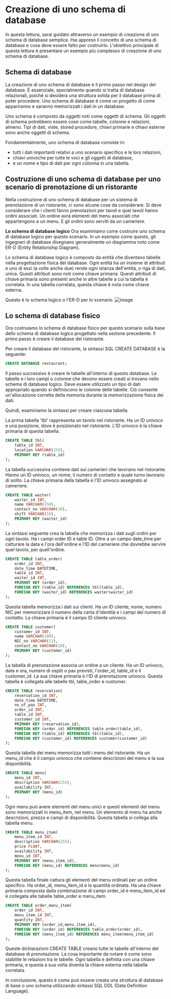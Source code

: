 

# Creazione di uno schema di database
In questa lettura, sarai guidato attraverso un esempio di creazione di uno schema di database semplice. Hai appreso il concetto di uno schema di database e cosa deve essere fatto per costruirlo. L'obiettivo principale di questa lettura è presentare un esempio più complesso di creazione di uno schema di database.

## **Schema di database**
La creazione di uno schema di database è il primo passo nel design del database. È essenziale, specialmente quando si tratta di database relazionali, poiché si desidera una struttura solida per il database prima di poter procedere. Uno schema di database è come un progetto di come appariranno e saranno memorizzati i dati in un database.

Uno schema è composto da oggetti noti come oggetti di schema. Gli oggetti di schema potrebbero essere cose come tabelle, colonne e relazioni, almeno. Tipi di dati, viste, stored procedure, chiavi primarie e chiavi esterne sono anche oggetti di schema.

Fondamentalmente, uno schema di database consiste in:

- tutti i dati importanti relativi a uno scenario specifico e le loro relazioni,
- chiavi univoche per tutte le voci e gli oggetti di database,
- e un nome e tipo di dati per ogni colonna in una tabella.

## **Costruzione di uno schema di database per uno scenario di prenotazione di un ristorante**
Nella costruzione di uno schema di database per un sistema di prenotazione di un ristorante, ci sono alcune cose da considerare. Si deve considerare che i clienti fanno prenotazioni per tavoli e quei tavoli hanno ordini associati. Un ordine avrà elementi del menu associati che appartengono a un menu. E gli ordini sono serviti da un cameriere.

**Lo schema di database logico**
Ora esaminiamo come costruire uno schema di database logico per questo scenario. In un esempio come questo, gli ingegneri di database disegnano generalmente un diagramma noto come ER-D (Entity Relationship Diagram).

Lo schema di database logico è composto da entità che diventano tabelle nella progettazione fisica del database. Ogni entità ha un insieme di attributi e uno di essi (a volte anche due) rende ogni istanza dell'entità, o riga di dati, unica. Questi attributi sono noti come chiave primaria. Questi attributi di chiave primaria sono presenti anche in altre tabelle a cui la tabella è correlata. In una tabella correlata, questa chiave è nota come chiave esterna.

Questo è lo schema logico o l'ER-D per lo scenario.
![image](https://github.com/francicco/SQLtutorials/assets/9006870/f1581616-a9af-4869-933e-cd37fe9a68a8)

## **Lo schema di database fisico**
Ora costruiamo lo schema di database fisico per questo scenario sulla base dello schema di database logico progettato nella sezione precedente. Il primo passo è creare il database del ristorante.

Per creare il database del ristorante, la sintassi SQL CREATE DATABASE è la seguente:

```sql
CREATE DATABASE restaurant;
```

Il passo successivo è creare le tabelle all'interno di questo database. Le tabelle e i loro campi o colonne che devono essere creati si trovano nello schema di database logico. Deve essere utilizzato un tipo di dati appropriato quando si definiscono le colonne delle tabelle. Ciò consente un'allocazione corretta della memoria durante la memorizzazione fisica dei dati.

Quindi, esaminiamo la sintassi per creare ciascuna tabella.

La prima tabella 'tbl' rappresenta un tavolo nel ristorante. Ha un ID univoco e una posizione, dove è posizionato nel ristorante. L'ID univoco è la chiave primaria di questa tabella.

```sql
CREATE TABLE tbl( 
    table_id INT, 
    location VARCHAR(255), 
    PRIMARY KEY (table_id) 
); 
```

La tabella successiva contiene dati sui camerieri che lavorano nel ristorante. Hanno un ID univoco, un nome, il numero di contatto e quale turno lavorano di solito. La chiave primaria della tabella è l'ID univoco assegnato al cameriere.

```sql
CREATE TABLE waiter( 
    waiter_id INT, 
    name VARCHAR(150), 
    contact_no VARCHAR(10), 
    shift VARCHAR(10),
    PRIMARY KEY (waiter_id) 
);
```

La sintassi seguente crea la tabella che memorizza i dati sugli ordini per ogni tavolo. Ha i campi order ID e table ID. Oltre a un campo date_time per catturare la data e l'ora dell'ordine e l'ID del cameriere che dovrebbe servire quel tavolo, per quell'ordine.

```sql
CREATE TABLE table_order( 
    order_id INT, 
    date_time DATETIME, 
    table_id INT, 
    waiter_id INT,
    PRIMARY KEY (order_id), 
    FOREIGN KEY (table_id) REFERENCES tbl(table_id), 
    FOREIGN KEY (waiter_id) REFERENCES waiter(waiter_id) 
);
```

Questa tabella memorizza i dati sui clienti. Ha un ID cliente, nome, numero NIC per memorizzare il numero della carta d'identità e i campi del numero di contatto. La chiave primaria è il campo ID cliente univoco.

```sql
CREATE TABLE customer( 
    customer_id INT, 
    name VARCHAR(100), 
    NIC_no VARCHAR(12), 
    contact_no VARCHAR(10),
    PRIMARY KEY (customer_id) 
);
```

La tabella di prenotazione associa un ordine a un cliente. Ha un ID univoco, data e ora, numero di ospiti o pax previsti, l'order_id, table_id e il customer_id. La sua chiave primaria è l'ID di prenotazione univoco. Questa tabella è collegata alle tabelle tbl, table_order e customer.

```sql
CREATE TABLE reservation( 
    reservation_id INT, 
    date_time DATETIME, 
    no_of_pax INT, 
    order_id INT, 
    table_id INT, 
    customer_id INT,
    PRIMARY KEY (reservation_id), 
    FOREIGN KEY (order_id) REFERENCES table_order(table_id), 
    FOREIGN KEY (table_id) REFERENCES tbl(table_id), 
    FOREIGN KEY (customer_id) REFERENCES customer(customer_id) 
);
```

Questa tabella dei menu memorizza tutti i menu del ristorante. Ha un menu_id che è il campo univoco che contiene descrizioni del menu e la sua disponibilità.

```sql
CREATE TABLE menu( 
    menu_id INT, 
    description VARCHAR(255), 
    availability INT, 
    PRIMARY KEY (menu_id) 
);
```

Ogni menu può avere elementi del menu unici e questi elementi del menu sono memorizzati in menu_item, nel menu. Un elemento di menu ha anche descrizioni, prezzo e campi di disponibilità. Questa tabella si collega alla tabella menu.

```sql
CREATE TABLE menu_item( 
    menu_item_id INT, 
    description VARCHAR(255), 
    price FLOAT, 
    availability INT, 
    menu_id INT, 
    PRIMARY KEY (menu_item_id), 
    FOREIGN KEY (menu_id) REFERENCES menu(menu_id) 
);
```

Questa tabella finale cattura gli elementi del menu ordinati per un ordine specifico. Ha order_id, menu_item_id e la quantità ordinata. Ha una chiave primaria composta dalla combinazione di campi order_id e menu_item_id ed è collegata alle tabelle table_order e menu_item.

```sql
CREATE TABLE order_menu_item( 
    order_id INT, 
    menu_item_id INT, 
    quantity INT, 
    PRIMARY KEY (order_id,menu_item_id),
    FOREIGN KEY (order_id) REFERENCES table_order(order_id), 
    FOREIGN KEY (menu_item_id) REFERENCES menu_item(menu_item_id)
);
```

Queste dichiarazioni CREATE TABLE creano tutte le tabelle all'interno del database di prenotazione. La cosa importante da notare è come sono stabilite le relazioni tra le tabelle. Ogni tabella è definita con una chiave primaria, e questa a sua volta diventa la chiave esterna nella tabella correlata.

In conclusione, questo è come può essere creata una struttura di database di base o uno schema utilizzando sintassi SQL DDL (Data Definition Language).

